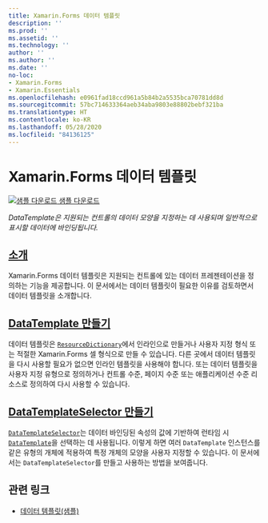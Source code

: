 ```yaml
---
title: Xamarin.Forms 데이터 템플릿
description: ''
ms.prod: ''
ms.assetid: ''
ms.technology: ''
author: ''
ms.author: ''
ms.date: ''
no-loc:
- Xamarin.Forms
- Xamarin.Essentials
ms.openlocfilehash: e0961fad18ccd961a5b84b2a5535bca70781dd8d
ms.sourcegitcommit: 57bc714633364aeb34aba9803e88802bebf321ba
ms.translationtype: HT
ms.contentlocale: ko-KR
ms.lasthandoff: 05/28/2020
ms.locfileid: "84136125"
---
```

# <a name="xamarinforms-data-templates"></a>Xamarin.Forms 데이터 템플릿

[![샘플 다운로드](~/media/shared/download.png) 샘플 다운로드](https://docs.microsoft.com/samples/xamarin/xamarin-forms-samples/templates-datatemplates)

_DataTemplate은 지원되는 컨트롤의 데이터 모양을 지정하는 데 사용되며 일반적으로 표시할 데이터에 바인딩됩니다._

## <a name="introduction"></a>[소개](introduction.md)

Xamarin.Forms 데이터 템플릿은 지원되는 컨트롤에 있는 데이터 프레젠테이션을 정의하는 기능을 제공합니다. 이 문서에서는 데이터 템플릿이 필요한 이유를 검토하면서 데이터 템플릿을 소개합니다.

## <a name="creating-a-datatemplate"></a>[DataTemplate 만들기](creating.md)

데이터 템플릿은 [`ResourceDictionary`](xref:Xamarin.Forms.ResourceDictionary)에서 인라인으로 만들거나 사용자 지정 형식 또는 적절한 Xamarin.Forms 셀 형식으로 만들 수 있습니다. 다른 곳에서 데이터 템플릿을 다시 사용할 필요가 없으면 인라인 템플릿을 사용해야 합니다. 또는 데이터 템플릿을 사용자 지정 유형으로 정의하거나 컨트롤 수준, 페이지 수준 또는 애플리케이션 수준 리소스로 정의하여 다시 사용할 수 있습니다.

## <a name="creating-a-datatemplateselector"></a>[DataTemplateSelector 만들기](selector.md)

[`DataTemplateSelector`](xref:Xamarin.Forms.DataTemplateSelector)는 데이터 바인딩된 속성의 값에 기반하여 런타임 시 [`DataTemplate`](xref:Xamarin.Forms.DataTemplate)을 선택하는 데 사용됩니다. 이렇게 하면 여러 `DataTemplate` 인스턴스를 같은 유형의 개체에 적용하여 특정 개체의 모양을 사용자 지정할 수 있습니다. 이 문서에서는 `DataTemplateSelector`를 만들고 사용하는 방법을 보여줍니다.

## <a name="related-links"></a>관련 링크

- [데이터 템플릿(샘플)](https://docs.microsoft.com/samples/xamarin/xamarin-forms-samples/templates-datatemplates)
